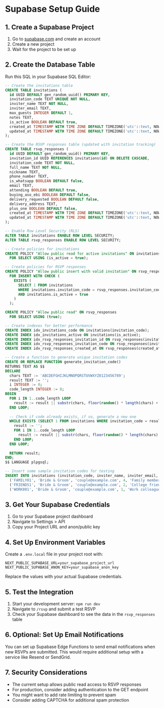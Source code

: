 # Supabase Setup Guide

## 1. Create a Supabase Project

1. Go to [supabase.com](https://supabase.com) and create an account
2. Create a new project
3. Wait for the project to be set up

## 2. Create the Database Table

Run this SQL in your Supabase SQL Editor:

```sql
-- Create the invitations table
CREATE TABLE invitations (
  id UUID DEFAULT gen_random_uuid() PRIMARY KEY,
  invitation_code TEXT UNIQUE NOT NULL,
  inviter_name TEXT NOT NULL,
  inviter_email TEXT,
  max_guests INTEGER DEFAULT 1,
  notes TEXT,
  is_active BOOLEAN DEFAULT true,
  created_at TIMESTAMP WITH TIME ZONE DEFAULT TIMEZONE('utc'::text, NOW()) NOT NULL,
  updated_at TIMESTAMP WITH TIME ZONE DEFAULT TIMEZONE('utc'::text, NOW()) NOT NULL
);

-- Create the RSVP responses table (updated with invitation tracking)
CREATE TABLE rsvp_responses (
  id UUID DEFAULT gen_random_uuid() PRIMARY KEY,
  invitation_id UUID REFERENCES invitations(id) ON DELETE CASCADE,
  invitation_code TEXT NOT NULL,
  full_name TEXT NOT NULL,
  nickname TEXT,
  phone_number TEXT,
  is_whatsapp BOOLEAN DEFAULT false,
  email TEXT,
  attending BOOLEAN DEFAULT true,
  buying_aso_ebi BOOLEAN DEFAULT false,
  delivery_requested BOOLEAN DEFAULT false,
  delivery_address TEXT,
  plus_one BOOLEAN DEFAULT false,
  created_at TIMESTAMP WITH TIME ZONE DEFAULT TIMEZONE('utc'::text, NOW()) NOT NULL,
  updated_at TIMESTAMP WITH TIME ZONE DEFAULT TIMEZONE('utc'::text, NOW()) NOT NULL
);

-- Enable Row Level Security (RLS)
ALTER TABLE invitations ENABLE ROW LEVEL SECURITY;
ALTER TABLE rsvp_responses ENABLE ROW LEVEL SECURITY;

-- Create policies for invitations
CREATE POLICY "Allow public read for active invitations" ON invitations
  FOR SELECT USING (is_active = true);

-- Create policies for RSVP responses
CREATE POLICY "Allow public insert with valid invitation" ON rsvp_responses
  FOR INSERT WITH CHECK (
    EXISTS (
      SELECT 1 FROM invitations 
      WHERE invitations.invitation_code = rsvp_responses.invitation_code 
      AND invitations.is_active = true
    )
  );

CREATE POLICY "Allow public read" ON rsvp_responses
  FOR SELECT USING (true);

-- Create indexes for better performance
CREATE INDEX idx_invitations_code ON invitations(invitation_code);
CREATE INDEX idx_invitations_active ON invitations(is_active);
CREATE INDEX idx_rsvp_responses_invitation_id ON rsvp_responses(invitation_id);
CREATE INDEX idx_rsvp_responses_invitation_code ON rsvp_responses(invitation_code);
CREATE INDEX idx_rsvp_responses_created_at ON rsvp_responses(created_at DESC);

-- Create a function to generate unique invitation codes
CREATE OR REPLACE FUNCTION generate_invitation_code()
RETURNS TEXT AS $$
DECLARE
  chars TEXT := 'ABCDEFGHIJKLMNOPQRSTUVWXYZ0123456789';
  result TEXT := '';
  i INTEGER := 0;
  code_length INTEGER := 8;
BEGIN
  FOR i IN 1..code_length LOOP
    result := result || substr(chars, floor(random() * length(chars) + 1)::integer, 1);
  END LOOP;
  
  -- Check if code already exists, if so, generate a new one
  WHILE EXISTS (SELECT 1 FROM invitations WHERE invitation_code = result) LOOP
    result := '';
    FOR i IN 1..code_length LOOP
      result := result || substr(chars, floor(random() * length(chars) + 1)::integer, 1);
    END LOOP;
  END LOOP;
  
  RETURN result;
END;
$$ LANGUAGE plpgsql;

-- Insert some sample invitation codes for testing
INSERT INTO invitations (invitation_code, inviter_name, inviter_email, max_guests, notes) VALUES
  ('FAMILY01', 'Bride & Groom', 'couple@example.com', 4, 'Family members'),
  ('FRIENDS1', 'Bride & Groom', 'couple@example.com', 2, 'College friends'),
  ('WORK001', 'Bride & Groom', 'couple@example.com', 1, 'Work colleagues');
```

## 3. Get Your Supabase Credentials

1. Go to your Supabase project dashboard
2. Navigate to Settings > API
3. Copy your Project URL and anon/public key

## 4. Set Up Environment Variables

Create a `.env.local` file in your project root with:

```
NEXT_PUBLIC_SUPABASE_URL=your_supabase_project_url
NEXT_PUBLIC_SUPABASE_ANON_KEY=your_supabase_anon_key
```

Replace the values with your actual Supabase credentials.

## 5. Test the Integration

1. Start your development server: `npm run dev`
2. Navigate to `/rsvp` and submit a test RSVP
3. Check your Supabase dashboard to see the data in the `rsvp_responses` table

## 6. Optional: Set Up Email Notifications

You can set up Supabase Edge Functions to send email notifications when new RSVPs are submitted. This would require additional setup with a service like Resend or SendGrid.

## 7. Security Considerations

- The current setup allows public read access to RSVP responses
- For production, consider adding authentication to the GET endpoint
- You might want to add rate limiting to prevent spam
- Consider adding CAPTCHA for additional spam protection 